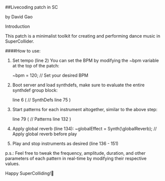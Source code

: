 
##Livecoding patch in SC

by David Gao

Introduction

This patch is a minimalist toolkit for creating and performing dance music in SuperCollider.

####How to use:
1. Set tempo (line 2)
You can set the BPM by modifying the ~bpm variable at the top of the patch:

	~bpm = 120;  // Set your desired BPM
	
2. Boot server and load synthdefs, make sure to evaluate the entire synthdef group block:

	line 6	(
		    // SynthDefs
	line 75	)
		
3. Start patterns for each instrument altogether, similar to the above step:

	line 79 (
		    // Patterns
	line 132	)


4. Apply global reverb (line 134):
	~globalEffect = Synth(\globalReverb);  // Apply global reverb before play

5. Play and stop instruments as desired (line 136 - 151)

p.s.: Feel free to tweak the frequency, amplitude, duration, and other parameters of each pattern in real-time by modifying their respective values.

Happy SuperColliding!🎵






